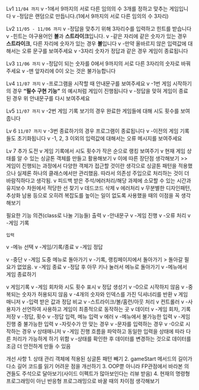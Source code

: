 Lv1 `11/04 까지`
v    -1에서 9까지의 서로 다른 임의의 수 3개를 정하고 맞추는 게임입니다
v    -정답은 랜덤으로 만듭니다.(1에서 9까지의 서로 다른 임의의 수 3자리)
    
Lv2 `11/05 - 11/06 까지`
v    -정답을 맞추기 위해 3자리수를 입력하고 힌트를 받습니다
v    -힌트는 야구용어인 **볼**과 **스트라이크**입니다.
v    -같은 자리에 같은 숫자가 있는 경우 **스트라이크**, 다른 자리에 숫자가 있는 경우 **볼**입니다
v    -만약 올바르지 않은 입력값에 대해서는 오류 문구를 보여주세요
v    -3자리 숫자가 정답과 같은 경우 게임이 종료됩니다
    
Lv3 `11/06 까지`
v    -정답이 되는 숫자를 0에서 9까지의 서로 다른 3자리의 숫자로 바꿔주세요
v    -맨 앞자리에 0이 오는 것은 불가능합니다
            
Lv4 `11/07 까지`
v    -프로그램을 시작할 때 안내문구를 보여주세요
v    -1번 게임 시작하기의 경우 **“필수 구현 기능”** 의 예시처럼 게임이 진행됩니다
v    -정답을 맞혀 게임이 종료된 경우 위 안내문구를 다시 보여주세요
    
Lv5 `11/07 까지`
v    -2번 게임 기록 보기의 경우 완료한 게임들에 대해 시도 횟수를 보여줍니다
    
Lv 6 `11/07 까지`
v    -3번 종료하기의 경우 프로그램이 종료됩니다
v    -이전의 게임 기록들도 초기화됩니다
v    -1, 2, 3 이외의 입력값에 대해서는 오류 메시지를 보여주세요

Lv 7 추가 도전
v    게임 기록에서 시도 횟수가 작은 순으로 랭킹 보여주기
v    현재 게임 상태를 알 수 있는 싱글톤 객체를 만들고 활용해보기
v        이에 따른 장단점 생각해보기 >> 게임이 진행되는 과정에서 다양한 객체가 접근할 것이란 생각으로 싱글톤 패턴을 적용했으나 실제론 하나의 클래스에서만 관리했음. 따라서 의존성 주입으로 처리하는 것이 더 바람직하다고 생각됨.
v    피드백 받은 주석/에러처리/해당 과제에 소모할 수 있는 시간과 유지보수 차원에서 적당한 선 찾기
v       데드코드 삭제
v       에러처리
v       무분별한 디자인패턴, 추상화 남용 등으로 오히려 복잡도를 높이는 일이 없도록 사용했을 때의 이점을 꼭 생각해보기 

필요한 기능 의견(class로 나눌 기능들)
    출력
v        -안내문구
v        -게임 진행
v        -오류 처리
v        -게임 기록
        
    입력
v        -메뉴 선택
v            -게임/기록/종료
v        -게임 정답
        
v        -중단
v            -게임 도중 메뉴로 돌아가기
v            -기록, 랭킹페이지에서 돌아가기 > 돌아갈 필요가 없었음.
v        -게임 종료
v            -정답 후 아무 키나 눌러서 메뉴로 돌아가기
v            -메뉴에서 게임 종료하기
            
v    게임기록
v        -게임 회차와 시도 횟수 표시
v    정답 생성기
v        -0으로 시작하지 않음
v        -중복되는 숫자가 허용되지 않음
v        -4개의 숫자와 인덱스를 가진 딕셔너리를 반환
v    게임 매니저
v        -입력 받은 값과 정답 비교
v        -스트라이크/볼/홈런/아웃 처리
v    컨트롤러
v        -사용자가 선언하여 사용하고 게임이 최종적으로 동작하는 곳
v    데이터
v        -게임 회차, 기록 저장
v        -정답, 횟수
v        -정답 입력, 메뉴 입력
v    에러
v        -메뉴에서 불가능한 입력
v        -게임 진행 중 불가능한 입력
v            -자릿수가 안 맞는 경우
v            -문자를 입력하는 경우
v            -0으로 시작하는 경우
v    상태매니저
v        -게임 진행 흐름을 파악하고 동일한 입력을 상태에 따라 다른 처리가 가능하게 하기 위함
v        -상태를 확인한 후 데이터를 변경하는 것으로 데이터를 조금 더 안전하게 만들 수 있음

개선 사항
    1. 상태 관리 객체에 적용된 싱글톤 패턴 빼기
    2. gameStart 메서드의 길이가 다소 길어 코드를 읽기 어려운 점을 개선하기
    3. OOP뿐 아니라 FP관점에서 바라본 의견들도 주석으로 달아보기(사이드 이펙트가 많아보인다는 리뷰 받음)
    4. 현재의 명령형 프로그래밍이 아닌 반응형 프로그래밍으로 바꿀 때의 차이점 생각해보기
    
        
    


